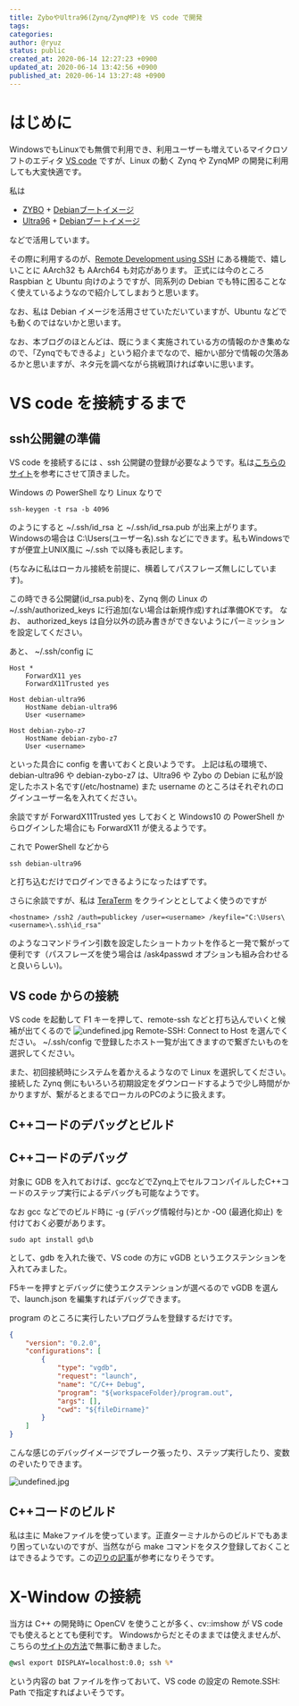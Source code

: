 ```yaml
---
title: ZyboやUltra96(Zynq/ZynqMP)を VS code で開発
tags: 
categories: 
author: @ryuz
status: public
created_at: 2020-06-14 12:27:23 +0900
updated_at: 2020-06-14 13:42:56 +0900
published_at: 2020-06-14 13:27:48 +0900
---
```

# はじめに

WindowsでもLinuxでも無償で利用でき、利用ユーザーも増えているマイクロソフトのエディタ [VS code](https://azure.microsoft.com/ja-jp/products/visual-studio-code/) ですが、Linux の動く Zynq や ZynqMP の開発に利用しても大変快適です。

私は

- [ZYBO](https://reference.digilentinc.com/reference/programmable-logic/zybo-z7/start) + [Debianブートイメージ](https://qiita.com/ikwzm/items/7e90f0ca2165dbb9a577)
- [Ultra96](https://www.avnet.com/wps/portal/japan/products/product-highlights/ultra96/) + [Debianブートイメージ](https://qiita.com/ikwzm/items/92221c5ea6abbd5e991c)

などで活用しています。

その際に利用するのが、[Remote Development using SSH](https://code.visualstudio.com/docs/remote/ssh) にある機能で、嬉しいことに AArch32 も AArch64 も対応があります。
正式には今のところ Raspbian と Ubuntu 向けのようですが、同系列の Debian でも特に困ることなく使えているようなので紹介してしまおうと思います。

なお、私は Debian イメージを活用させていただいていますが、Ubuntu などでも動くのではないかと思います。

なお、本ブログのほとんどは、既にうまく実施されている方の情報のかき集めなので、「Zynqでもできるよ」という紹介までなので、細かい部分で情報の欠落あるかと思いますが、ネタ元を調べながら挑戦頂ければ幸いに思います。


# VS code を接続するまで

## ssh公開鍵の準備

VS code を接続するには 、ssh 公開鍵の登録が必要なようです。私は[こちらのサイト](https://blog.masahiko.info/entry/2019/06/15/202003)を参考にさせて頂きました。

Windows の PowerShell なり Linux なりで

```
ssh-keygen -t rsa -b 4096
```

のようにすると ~/.ssh/id_rsa と ~/.ssh/id_rsa.pub が出来上がります。
Windowsの場合は C:\Users\(ユーザー名)\.ssh などにできます。私もWindowsですが便宜上UNIX風に ~/.ssh で以降も表記します。

(ちなみに私はローカル接続を前提に、横着してパスフレーズ無しにしています)。

この時できる公開鍵(id_rsa.pub)を、Zynq 側の Linux の ~/.ssh/authorized_keys に行追加(ない場合は新規作成)すれば準備OKです。
なお、 authorized_keys は自分以外の読み書きができないようにパーミッションを設定してください。

あと、  ~/.ssh/config に

```
Host *
    ForwardX11 yes
    ForwardX11Trusted yes

Host debian-ultra96
    HostName debian-ultra96
    User <username>

Host debian-zybo-z7
    HostName debian-zybo-z7
    User <username>
```

といった具合に config を書いておくと良いようです。
上記は私の環境で、debian-ultra96 や debian-zybo-z7 は、Ultra96 や Zybo の Debian に私が設定したホスト名です(/etc/hostname)
また username のところはそれぞれのログインユーザー名を入れてください。

余談ですが ForwardX11Trusted yes しておくと Windows10 の PowerShell からログインした場合にも ForwardX11 が使えるようです。

これで PowerShell  などから

```
ssh debian-ultra96
```

と打ち込むだけでログインできるようになったはずです。

さらに余談ですが、私は [TeraTerm](https://forest.watch.impress.co.jp/library/software/utf8teraterm/) をクラインととしてよく使うのですが

```
<hostname> /ssh2 /auth=publickey /user=<username> /keyfile="C:\Users\<username>\.ssh\id_rsa"
```

のようなコマンドライン引数を設定したショートカットを作ると一発で繋がって便利です（パスフレーズを使う場合は /ask4passwd オプションも組み合わせると良いらしい)。

## VS code からの接続

VS code を起動して F1 キーを押して、remote-ssh などと打ち込んでいくと候補が出てくるので
![undefined.jpg](https://s3.qrunch.io/690d5be780bc538c8f37844ab4c076b2.png)
Remote-SSH: Connect to Host を選んでください。
~/.ssh/config で登録したホスト一覧が出てきますので繋ぎたいものを選択してください。

また、初回接続時にシステムを着かえるようなので Linux を選択してください。
接続した Zynq 側にもいろいろ初期設定をダウンロードするようで少し時間がかかりますが、繋がるとまるでローカルのPCのように扱えます。


## C++コードのデバッグとビルド

## C++コードのデバッグ

対象に GDB を入れておけば、gccなどでZynq上でセルフコンパイルしたC++コードのステップ実行によるデバッグも可能なようです。

なお gcc などでのビルド時に -g (デバッグ情報付与)とか -O0 (最適化抑止) を付けておく必要があります。

```
sudo apt install gd\b
```

として、gdb を入れた後で、VS code の方に vGDB というエクステンションを入れてみました。

F5キーを押すとデバッグに使うエクステンションが選べるので vGDB を選んで、launch.json を編集すればデバッグできます。

program のところに実行したいプログラムを登録するだけです。

```launch.json
{
    "version": "0.2.0",
    "configurations": [
        {
            "type": "vgdb",
            "request": "launch",
            "name": "C/C++ Debug",
            "program": "${workspaceFolder}/program.out",
            "args": [],
            "cwd": "${fileDirname}"
        }
    ]
}
```

こんな感じのデバッグイメージでブレーク張ったり、ステップ実行したり、変数のぞいたりできます。

![undefined.jpg](https://s3.qrunch.io/76e61fc50ba49eb03ba76561bb0a93af.png)

## C++コードのビルド

私は主に Makeファイルを使っています。正直ターミナルからのビルドでもあまり困っていないのですが、当然ながら make コマンドをタスク登録しておくことはできるようです。この[辺りの記事](https://www.atmarkit.co.jp/ait/articles/1509/08/news019.html)が参考になりそうです。


# X-Window の接続

当方は C++ の開発時に OpenCV を使うことが多く、cv::imshow が VS code でも使えるととても便利です。
Windowsからだとそのままでは使えませんが、こちらの[サイトの方法](https://qiita.com/TumoiYorozu/items/5ff6e491d26d18dcd6fd)で無事に動きました。

```x11ssh.bat
@wsl export DISPLAY=localhost:0.0; ssh %*
```
という内容の bat ファイルを作っておいて、VS code の設定の Remote.SSH: Path で指定すればよいそうです。
